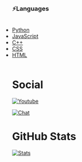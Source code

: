 ### ⚡Languages
<table>
  <ul style="display: inline;">
    <li><a href="https://www.python.org/" target="_blank">Python</a></li>
    <li><a href="https://www.javascript.com/" target="_blank">JavaScript</a></li>
    <li><a href="https://en.wikipedia.org/wiki/C%2B%2B" target="_blank">C++</a></li>
    <li><a href="https://en.wikipedia.org/wiki/CSS" target="_blank">CSS</a></li>
    <li><a href="https://en.wikipedia.org/wiki/HTML" target="_blank">HTML</a></li>
  </ul>
</table>


# Social
[![Youtube](https://img.shields.io/badge/%20YouTube-1567da.svg)](https://www.youtube.com/channel/UC3wKq0NLwP5XQGnQ7p5zgwQ)


[![Chat](https://img.shields.io/badge/Discord-6289da.svg)](https://discord.gg/Vemmf6GECg)

# GitHub Stats


[![Stats](https://github-readme-stats.vercel.app/api?username=User00092&show_icons=true&hide_title=true)](https://github.com/User00092)
<!--
**User00092/User00092** is a ✨ _special_ ✨ repository because its `README.md` (this file) appears on your GitHub profile.

Here are some ideas to get you started:

- 🔭 I’m currently working on ...
- 🌱 I’m currently learning ...
- 👯 I’m looking to collaborate on ...
- 🤔 I’m looking for help with ...
- 💬 Ask me about ...
- 📫 How to reach me: ...
- 😄 Pronouns: ...
- ⚡ Fun fact: ...
-->
